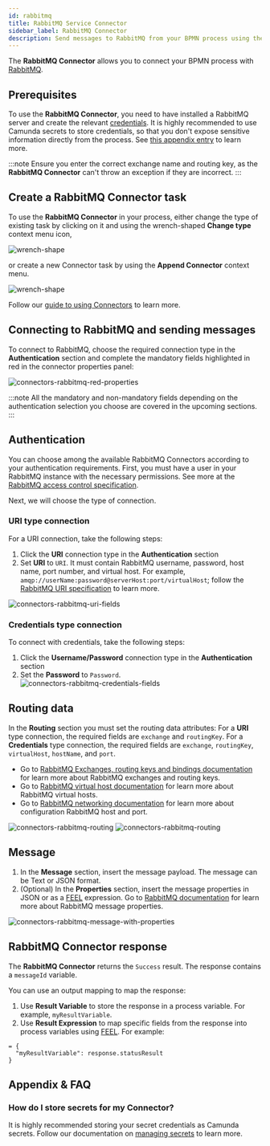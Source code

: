 ```yaml
---
id: rabbitmq
title: RabbitMQ Service Connector
sidebar_label: RabbitMQ Connector
description: Send messages to RabbitMQ from your BPMN process using the RabbitMQ Connector.
---
```


The **RabbitMQ Connector** allows you to connect your BPMN process with [RabbitMQ](https://www.rabbitmq.com/).

## Prerequisites

To use the **RabbitMQ Connector**, you need to have installed a RabbitMQ server and create the relevant [credentials](https://www.rabbitmq.com/passwords.html).
It is highly recommended to use Camunda secrets to store credentials, so that you don't expose sensitive information directly from the process. See [this appendix entry](#how-do-i-store-secrets-for-my-connector) to learn more.

:::note
Ensure you enter the correct exchange name and routing key, as the **RabbitMQ Connector** can't throw an exception if they are incorrect.
:::

## Create a RabbitMQ Connector task

To use the **RabbitMQ Connector** in your process, either change the type of existing task by clicking on it and using the wrench-shaped **Change type** context menu icon,

![wrench-shape](../img/connectors-rabbitmq-wrench-shaped.png)

or create a new Connector task by using the **Append Connector** context menu.

![wrench-shape](../img/connectors-rabbitmq-append-connector.png)

Follow our [guide to using Connectors](../use-connectors.md) to learn more.

## Connecting to RabbitMQ and sending messages

To connect to RabbitMQ, choose the required connection type in the **Authentication** section and complete the mandatory fields highlighted in red in the connector properties panel:

![connectors-rabbitmq-red-properties](../img/connectors-rabbitmq-red-properties.png)

:::note
All the mandatory and non-mandatory fields depending on the authentication selection you choose are covered in the upcoming sections.
:::

## Authentication

You can choose among the available RabbitMQ Connectors according to your authentication requirements.
First, you must have a user in your RabbitMQ instance with the necessary permissions. See more at the [RabbitMQ access control specification](https://www.rabbitmq.com/access-control.html).

Next, we will choose the type of connection.

### URI type connection

For a URI connection, take the following steps:

1. Click the **URI** connection type in the **Authentication** section
2. Set **URI** to `URI`. It must contain RabbitMQ username, password, host name, port number, and virtual host. For example, `amqp://userName:password@serverHost:port/virtualHost`; follow the [RabbitMQ URI specification](https://www.rabbitmq.com/uri-spec.html) to learn more.

![connectors-rabbitmq-uri-fields](../img/connectors-rabbitmq-uri-fields.png)

### Credentials type connection

To connect with credentials, take the following steps:

1. Click the **Username/Password** connection type in the **Authentication** section
2. Set the **Password** to `Password`.
   ![connectors-rabbitmq-credentials-fields](../img/connectors-rabbitmq-credentials-fields.png)

## Routing data

In the **Routing** section you must set the routing data attributes:
For a **URI** type connection, the required fields are `exchange` and `routingKey`.
For a **Credentials** type connection, the required fields are `exchange`, `routingKey`, `virtualHost`, `hostName`, and `port`.

- Go to [RabbitMQ Exchanges, routing keys and bindings documentation](https://www.cloudamqp.com/blog/part4-rabbitmq-for-beginners-exchanges-routing-keys-bindings.html) for learn more about RabbitMQ exchanges and routing keys.
- Go to [RabbitMQ virtual host documentation](https://www.rabbitmq.com/vhosts.html) for learn more about RabbitMQ virtual hosts.
- Go to [RabbitMQ networking documentation](https://www.rabbitmq.com/networking.html) for learn more about configuration RabbitMQ host and port.

![connectors-rabbitmq-routing](../img/connectors-rabbitmq-routing-uri.png)
![connectors-rabbitmq-routing](../img/connectors-rabbitmq-routing-cred.png)

## Message

1. In the **Message** section, insert the message payload. The message can be Text or JSON format.
2. (Optional) In the **Properties** section, insert the message properties in JSON or as a [FEEL](https://docs.camunda.io/docs/components/modeler/feel/what-is-feel/) expression. Go to [RabbitMQ documentation](https://www.rabbitmq.com/publishers.html#message-properties) for learn more about RabbitMQ message properties.

![connectors-rabbitmq-message-with-properties](../img/connectors-rabbitmq-message-with-properties.png)

## RabbitMQ Connector response

The **RabbitMQ Connector** returns the `Success` result.
The response contains a `messageId` variable.

You can use an output mapping to map the response:

1. Use **Result Variable** to store the response in a process variable. For example, `myResultVariable`.
2. Use **Result Expression** to map specific fields from the response into process variables using [FEEL](https://docs.camunda.io/docs/components/modeler/feel/what-is-feel/). For example:

```
= {
  "myResultVariable": response.statusResult
}
```

## Appendix & FAQ

### How do I store secrets for my Connector?

It is highly recommended storing your secret credentials as Camunda secrets. Follow our documentation on [managing secrets](../../../components/console/manage-clusters/manage-secrets.md) to learn more.
